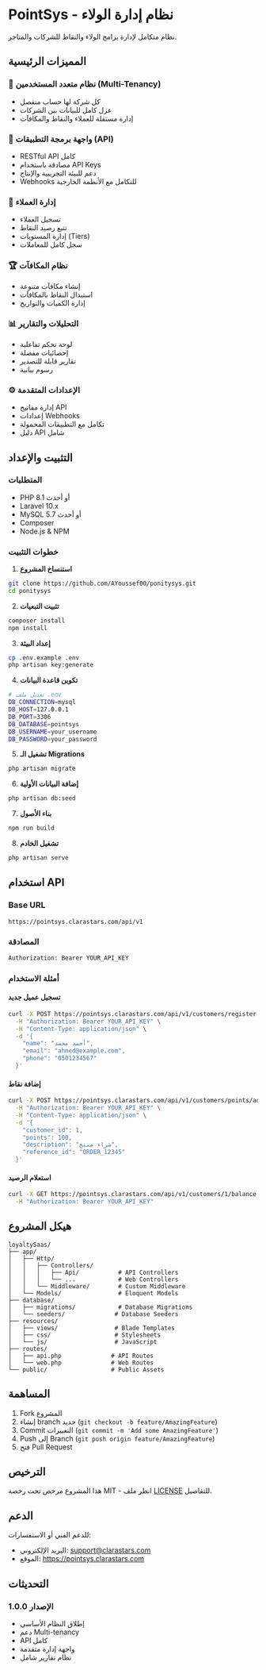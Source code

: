 # PointSys - نظام إدارة الولاء

نظام متكامل لإدارة برامج الولاء والنقاط للشركات والمتاجر.

## المميزات الرئيسية

### 🔐 نظام متعدد المستخدمين (Multi-Tenancy)
- كل شركة لها حساب منفصل
- عزل كامل للبيانات بين الشركات
- إدارة مستقلة للعملاء والنقاط والمكافآت

### 📱 واجهة برمجة التطبيقات (API)
- RESTful API كامل
- مصادقة باستخدام API Keys
- دعم للبيئة التجريبية والإنتاج
- Webhooks للتكامل مع الأنظمة الخارجية

### 🎯 إدارة العملاء
- تسجيل العملاء
- تتبع رصيد النقاط
- إدارة المستويات (Tiers)
- سجل كامل للمعاملات

### 🏆 نظام المكافآت
- إنشاء مكافآت متنوعة
- استبدال النقاط بالمكافآت
- إدارة الكميات والتواريخ

### 📊 التحليلات والتقارير
- لوحة تحكم تفاعلية
- إحصائيات مفصلة
- تقارير قابلة للتصدير
- رسوم بيانية

### ⚙️ الإعدادات المتقدمة
- إدارة مفاتيح API
- إعدادات Webhooks
- تكامل مع التطبيقات المحمولة
- دليل API شامل

## التثبيت والإعداد

### المتطلبات
- PHP 8.1 أو أحدث
- Laravel 10.x
- MySQL 5.7 أو أحدث
- Composer
- Node.js & NPM

### خطوات التثبيت

1. **استنساخ المشروع**
```bash
git clone https://github.com/AYoussef00/ponitysys.git
cd ponitysys
```

2. **تثبيت التبعيات**
```bash
composer install
npm install
```

3. **إعداد البيئة**
```bash
cp .env.example .env
php artisan key:generate
```

4. **تكوين قاعدة البيانات**
```bash
# تعديل ملف .env
DB_CONNECTION=mysql
DB_HOST=127.0.0.1
DB_PORT=3306
DB_DATABASE=pointsys
DB_USERNAME=your_username
DB_PASSWORD=your_password
```

5. **تشغيل الـ Migrations**
```bash
php artisan migrate
```

6. **إضافة البيانات الأولية**
```bash
php artisan db:seed
```

7. **بناء الأصول**
```bash
npm run build
```

8. **تشغيل الخادم**
```bash
php artisan serve
```

## استخدام API

### Base URL
```
https://pointsys.clarastars.com/api/v1
```

### المصادقة
```bash
Authorization: Bearer YOUR_API_KEY
```

### أمثلة الاستخدام

#### تسجيل عميل جديد
```bash
curl -X POST https://pointsys.clarastars.com/api/v1/customers/register \
  -H "Authorization: Bearer YOUR_API_KEY" \
  -H "Content-Type: application/json" \
  -d '{
    "name": "أحمد محمد",
    "email": "ahmed@example.com",
    "phone": "0501234567"
  }'
```

#### إضافة نقاط
```bash
curl -X POST https://pointsys.clarastars.com/api/v1/customers/points/add \
  -H "Authorization: Bearer YOUR_API_KEY" \
  -H "Content-Type: application/json" \
  -d '{
    "customer_id": 1,
    "points": 100,
    "description": "شراء منتج",
    "reference_id": "ORDER_12345"
  }'
```

#### استعلام الرصيد
```bash
curl -X GET https://pointsys.clarastars.com/api/v1/customers/1/balance \
  -H "Authorization: Bearer YOUR_API_KEY"
```

## هيكل المشروع

```
loyaltySaas/
├── app/
│   ├── Http/
│   │   ├── Controllers/
│   │   │   ├── Api/           # API Controllers
│   │   │   └── ...            # Web Controllers
│   │   └── Middleware/        # Custom Middleware
│   └── Models/                # Eloquent Models
├── database/
│   ├── migrations/            # Database Migrations
│   └── seeders/              # Database Seeders
├── resources/
│   ├── views/                # Blade Templates
│   ├── css/                  # Stylesheets
│   └── js/                   # JavaScript
├── routes/
│   ├── api.php              # API Routes
│   └── web.php              # Web Routes
└── public/                  # Public Assets
```

## المساهمة

1. Fork المشروع
2. إنشاء branch جديد (`git checkout -b feature/AmazingFeature`)
3. Commit التغييرات (`git commit -m 'Add some AmazingFeature'`)
4. Push إلى Branch (`git push origin feature/AmazingFeature`)
5. فتح Pull Request

## الترخيص

هذا المشروع مرخص تحت رخصة MIT - انظر ملف [LICENSE](LICENSE) للتفاصيل.

## الدعم

للدعم الفني أو الاستفسارات:
- البريد الإلكتروني: support@clarastars.com
- الموقع: https://pointsys.clarastars.com

## التحديثات

### الإصدار 1.0.0
- إطلاق النظام الأساسي
- دعم Multi-tenancy
- API كامل
- واجهة إدارة متقدمة
- نظام تقارير شامل

